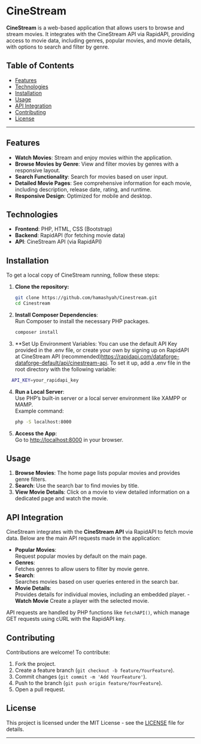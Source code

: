 
# CineStream

**CineStream** is a web-based application that allows users to browse and stream movies. It integrates with the CineStream API via RapidAPI, providing access to movie data, including genres, popular movies, and movie details, with options to search and filter by genre.

## Table of Contents

- [Features](#features)
- [Technologies](#technologies)
- [Installation](#installation)
- [Usage](#usage)
- [API Integration](#api-integration)
- [Contributing](#contributing)
- [License](#license)

---

## Features

- **Watch Movies**: Stream and enjoy movies within the application.
- **Browse Movies by Genre**: View and filter movies by genres with a responsive layout.
- **Search Functionality**: Search for movies based on user input.
- **Detailed Movie Pages**: See comprehensive information for each movie, including description, release date, rating, and runtime.
- **Responsive Design**: Optimized for mobile and desktop.



## Technologies

- **Frontend**: PHP, HTML, CSS (Bootstrap)
- **Backend**: RapidAPI (for fetching movie data)
- **API**: CineStream API (via RapidAPI)

## Installation

To get a local copy of CineStream running, follow these steps:

1. **Clone the repository:**
   ```bash
   git clone https://github.com/hamashyah/Cinestream.git
   cd Cinestream
   ```

2. **Install Composer Dependencies**:  
   Run Composer to install the necessary PHP packages.
   ```bash
   composer install
   ```

3. **Set Up Environment Variables:
You can use the default API Key provided in the .env file, or create your own by signing up on RapidAPI at CineStream API (recommended)https://rapidapi.com/dataforge-dataforge-default/api/cinestream-api. To set it up, add a .env file in the root directory with the following variable:
  
```bash
  API_KEY=your_rapidapi_key
   ```

4. **Run a Local Server**:  
   Use PHP’s built-in server or a local server environment like XAMPP or MAMP.  
   Example command:
   ```bash
   php -S localhost:8000
   ```

5. **Access the App**:  
   Go to [http://localhost:8000](http://localhost:8000) in your browser.

## Usage

1. **Browse Movies**: The home page lists popular movies and provides genre filters.
2. **Search**: Use the search bar to find movies by title.
3. **View Movie Details**: Click on a movie to view detailed information on a dedicated page and watch the movie.

## API Integration

CineStream integrates with the **CineStream API** via RapidAPI to fetch movie data. Below are the main API requests made in the application:

- **Popular Movies**:  
  Request popular movies by default on the main page.
- **Genres**:  
  Fetches genres to allow users to filter by movie genre.
- **Search**:  
  Searches movies based on user queries entered in the search bar.
- **Movie Details**:  
  Provides details for individual movies, including an embedded player.
-**Watch Movie**
Create a player with the selected movie.

API requests are handled by PHP functions like `fetchAPI()`, which manage GET requests using cURL with the RapidAPI key.

## Contributing

Contributions are welcome! To contribute:

1. Fork the project.
2. Create a feature branch (`git checkout -b feature/YourFeature`).
3. Commit changes (`git commit -m 'Add YourFeature'`).
4. Push to the branch (`git push origin feature/YourFeature`).
5. Open a pull request.

## License

This project is licensed under the MIT License - see the [LICENSE](LICENSE) file for details.

---
